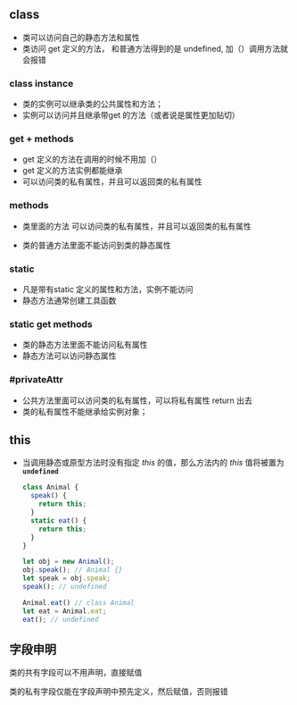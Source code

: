 ## class

* 类可以访问自己的静态方法和属性
* 类访问 get 定义的方法， 和普通方法得到的是 undefined, 加（）调用方法就会报错

### class instance

* 类的实例可以继承类的公共属性和方法；
* 实例可以访问并且继承带get 的方法（或者说是属性更加贴切）

### get +  methods

* get 定义的方法在调用的时候不用加（）
* get 定义的方法实例都能继承
* 可以访问类的私有属性，并且可以返回类的私有属性



### methods

* 类里面的方法        可以访问类的私有属性，并且可以返回类的私有属性

* 类的普通方法里面不能访问到类的静态属性

### static

* 凡是带有static 定义的属性和方法，实例不能访问
* 静态方法通常创建工具函数

###  static get methods

* 类的静态方法里面不能访问私有属性
* 静态方法可以访问静态属性

### #privateAttr

* 公共方法里面可以访问类的私有属性，可以将私有属性 return 出去
* 类的私有属性不能继承给实例对象；

## this

* 当调用静态或原型方法时没有指定 *this* 的值，那么方法内的 *this* 值将被置为 **`undefined`**

  ```javascript
  class Animal { 
    speak() {
      return this;
    }
    static eat() {
      return this;
    }
  }
  
  let obj = new Animal();
  obj.speak(); // Animal {}
  let speak = obj.speak;
  speak(); // undefined
  
  Animal.eat() // class Animal
  let eat = Animal.eat;
  eat(); // undefined
  ```

  



## 字段申明

类的共有字段可以不用声明，直接赋值

类的私有字段仅能在字段声明中预先定义，然后赋值，否则报错

